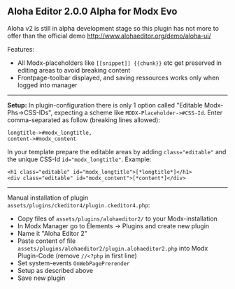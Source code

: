 ## Aloha Editor 2.0.0 Alpha for Modx Evo
Aloha v2 is still in alpha development stage so this plugin has not more to offer than the official demo http://www.alohaeditor.org/demo/aloha-ui/    

Features:
  - All Modx-placeholders like `[[snippet]] {{chunk}}` etc get preserved in editing areas to avoid breaking content
  - Frontpage-toolbar displayed, and saving ressources works only when logged into manager

------------------------------------------------------------------------------

**Setup:** In plugin-configuration there is only 1 option called "Editable Modx-Phs->CSS-IDs", expecting a scheme like `MODX-Placeholder->#CSS-Id`. Enter comma-separated as follow (breaking lines allowed):

    longtitle->#modx_longtitle,
    content->#modx_content

In your template prepare the editable areas by adding `class="editable"` and the unique CSS-Id `id="modx_longtitle"`. Example: 

    <h1 class="editable" id="modx_longtitle">[*longtitle*]</h1>
    <div class="editable" id="modx_content">[*content*]</div>


------------------------------------------------------------------------------

Manual installation of plugin `assets/plugins/ckeditor4/plugin.ckeditor4.php`:

  - Copy files of `assets/plugins/alohaeditor2/` to your Modx-installation 
  - In Modx Manager go to Elements -> Plugins and create new plugin
  - Name it "Aloha Editor 2"
  - Paste content of file `assets/plugins/alohaeditor2/plugin.alohaeditor2.php` into Modx Plugin-Code (remove `//<?php` in first line)
  - Set system-events `OnWebPagePrerender`
  - Setup as described above
  - Save new plugin